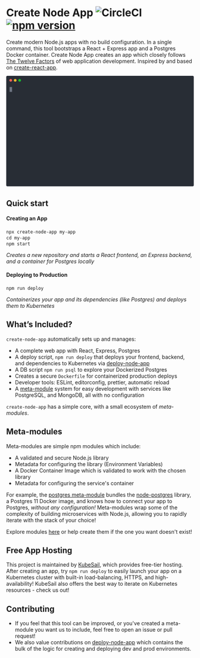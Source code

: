 # Create Node App ![CircleCI](https://img.shields.io/circleci/build/github/kubesail/create-node-app.svg) [![npm version](https://img.shields.io/npm/v/create-node-app.svg)](https://www.npmjs.com/package/create-node-app)

Create modern Node.js apps with no build configuration. In a single command, this tool bootstraps a React + Express app and a Postgres Docker container. Create Node App creates an app which closely follows [The Twelve Factors](https://12factor.net) of web application development. Inspired by and based on [create-react-app](https://github.com/facebook/create-react-app).

![Terminal Example](docs/term1.svg)

## Quick start

#### Creating an App

    npx create-node-app my-app
    cd my-app
    npm start

_Creates a new repository and starts a React frontend, an Express backend, and a container for Postgres locally_

#### Deploying to Production

    npm run deploy

_Containerizes your app and its dependencies (like Postgres) and deploys them to Kubernetes_

## What’s Included?

`create-node-app` automatically sets up and manages:

- A complete web app with React, Express, Postgres
- A deploy script, `npm run deploy` that deploys your frontend, backend, and dependencies to Kubernetes via [deploy-node-app](https://github.com/kubesail/deploy-node-app)
- A DB script `npm run psql` to explore your Dockerized Postgres
- Creates a secure `Dockerfile` for containerized production deploys
- Developer tools: ESLint, editorconfig, prettier, automatic reload
- A [meta-module](https://github.com/metamodules/documentation) system for easy development with services like PostgreSQL, and MongoDB, all with no configuration

`create-node-app` has a simple core, with a small ecosystem of _meta-modules_.

## Meta-modules

Meta-modules are simple npm modules which include:

- A validated and secure Node.js library
- Metadata for configuring the library (Environment Variables)
- A Docker Container Image which is validated to work with the chosen library
- Metadata for configuring the service's container

For example, the [postgres meta-module](https://github.com/metamodules/postgres) bundles the [node-postgres](https://github.com/brianc/node-postgres) library, a Postgres 11 Docker image, and knows how to connect your app to Postgres, _without any configuration!_ Meta-modules wrap some of the complexity of building microservices with Node.js, allowing you to rapidly iterate with the stack of your choice!

Explore modules [here](https://github.com/metamodules) or help create them if the one you want doesn't exist!

## Free App Hosting

This project is maintained by [KubeSail](kubesail.com), which provides free-tier hosting. After creating an app, try `npm run deploy` to easily launch your app on a Kubernetes cluster with built-in load-balancing, HTTPS, and high-availability! KubeSail also offers the best way to iterate on Kubernetes resources - check us out!

## Contributing

- If you feel that this tool can be improved, or you've created a meta-module you want us to include, feel free to open an issue or pull request!
- We also value contributions on [deploy-node-app](https://github.com/kubesail/deploy-node-app) which contains the bulk of the logic for creating and deploying dev and prod environments.
